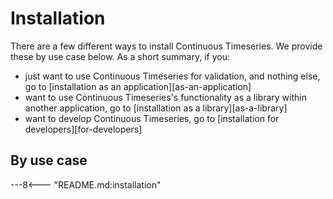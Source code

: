 # Installation

There are a few different ways to install Continuous Timeseries.
We provide these by use case below.
As a short summary, if you:

- just want to use Continuous Timeseries for validation,
  and nothing else, go to [installation as an application][as-an-application]
- want to use Continuous Timeseries's functionality
  as a library within another application,
  go to [installation as a library][as-a-library]
- want to develop Continuous Timeseries,
  go to [installation for developers][for-developers]

## By use case

---8<--- "README.md:installation"
